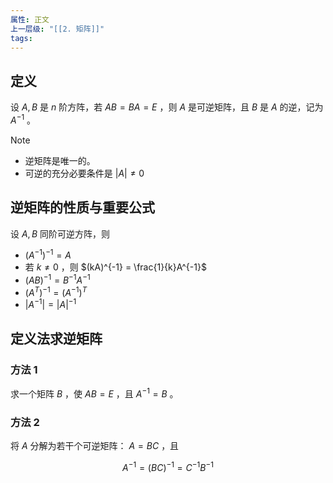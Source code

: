 ```yaml
---
属性: 正文
上一层级: "[[2. 矩阵]]"
tags:
---
```


## 定义

设 $A, B$ 是 $n$ 阶方阵，若 $AB = BA = E$ ，则 $A$ 是可逆矩阵，且 $B$ 是 $A$ 的逆，记为 $A^{-1}$ 。

> [!note] 
> - 逆矩阵是唯一的。
> - 可逆的充分必要条件是 $|A| \ne 0$

## 逆矩阵的性质与重要公式

设 $A, B$ 同阶可逆方阵，则

- $(A^{-1})^{-1} = A$
- 若 $k \ne 0$ ，则 $(kA)^{-1} = \frac{1}{k}A^{-1}$
- $(AB)^{-1}=B^{-1}A^{-1}$
- $(A^{T})^{-1}=(A^{-1})^{T}$
- $|A^{-1}| = |A|^{-1}$

## 定义法求逆矩阵

### 方法 1

求一个矩阵 $B$ ，使 $AB = E$ ，且 $A^{-1}=B$ 。

### 方法 2

将 $A$ 分解为若干个可逆矩阵： $A=BC$ ，且

$$A^{-1} = (BC)^{-1}=C^{-1}B^{-1}$$